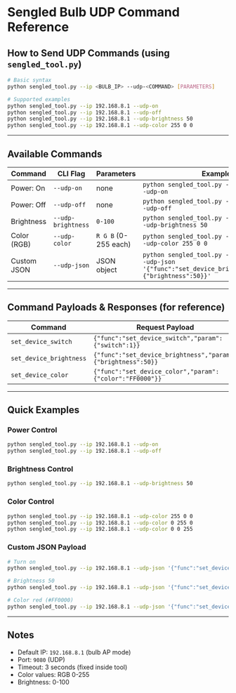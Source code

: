 # Sengled Bulb UDP Command Reference

## How to Send UDP Commands (using `sengled_tool.py`)

```bash
# Basic syntax
python sengled_tool.py --ip <BULB_IP> --udp-<COMMAND> [PARAMETERS]

# Supported examples
python sengled_tool.py --ip 192.168.8.1 --udp-on
python sengled_tool.py --ip 192.168.8.1 --udp-off
python sengled_tool.py --ip 192.168.8.1 --udp-brightness 50
python sengled_tool.py --ip 192.168.8.1 --udp-color 255 0 0
```

---

## Available Commands

| Command | CLI Flag | Parameters | Example |
|--------|----------|------------|---------|
| Power: On | `--udp-on` | none | `python sengled_tool.py --ip 192.168.8.1 --udp-on` |
| Power: Off | `--udp-off` | none | `python sengled_tool.py --ip 192.168.8.1 --udp-off` |
| Brightness | `--udp-brightness` | `0-100` | `python sengled_tool.py --ip 192.168.8.1 --udp-brightness 50` |
| Color (RGB) | `--udp-color` | `R G B` (0-255 each) | `python sengled_tool.py --ip 192.168.8.1 --udp-color 255 0 0` |
| Custom JSON | `--udp-json` | JSON object | `python sengled_tool.py --ip 192.168.8.1 --udp-json '{"func":"set_device_brightness","param":{"brightness":50}}'` |

---

## Command Payloads & Responses (for reference)

| Command | Request Payload | Response Payload |
|--------|------------------|------------------|
| `set_device_switch` | `{"func":"set_device_switch","param":{"switch":1}}` | `{"func":"set_device_switch","result":{"ret":0,"msg":"success"}}` |
| `set_device_brightness` | `{"func":"set_device_brightness","param":{"brightness":50}}` | `{"func":"set_device_brightness","result":{"ret":0,"msg":"success"}}` |
| `set_device_color` | `{"func":"set_device_color","param":{"color":"FF0000"}}` | `{"func":"set_device_color","result":{"ret":0,"msg":"success"}}` |

---

## Quick Examples

### Power Control
```bash
python sengled_tool.py --ip 192.168.8.1 --udp-on
python sengled_tool.py --ip 192.168.8.1 --udp-off
```

### Brightness Control
```bash
python sengled_tool.py --ip 192.168.8.1 --udp-brightness 50
```

### Color Control
```bash
python sengled_tool.py --ip 192.168.8.1 --udp-color 255 0 0
python sengled_tool.py --ip 192.168.8.1 --udp-color 0 255 0
python sengled_tool.py --ip 192.168.8.1 --udp-color 0 0 255
```

### Custom JSON Payload
```bash
# Turn on
python sengled_tool.py --ip 192.168.8.1 --udp-json '{"func":"set_device_switch","param":{"switch":1}}'

# Brightness 50
python sengled_tool.py --ip 192.168.8.1 --udp-json '{"func":"set_device_brightness","param":{"brightness":50}}'

# Color red (#FF0000)
python sengled_tool.py --ip 192.168.8.1 --udp-json '{"func":"set_device_color","param":{"color":"FF0000"}}'
```

---

## Notes

- Default IP: `192.168.8.1` (bulb AP mode)
- Port: `9080` (UDP)
- Timeout: 3 seconds (fixed inside tool)
- Color values: RGB 0-255
- Brightness: 0-100


